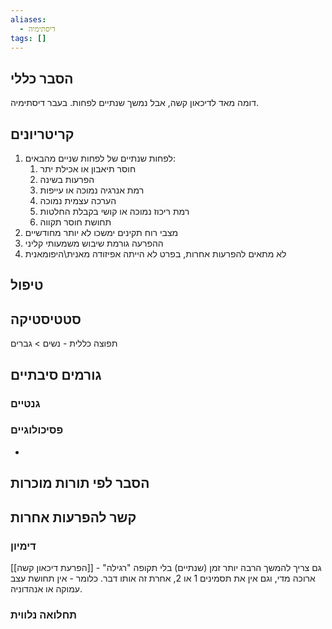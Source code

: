 ```yaml
---
aliases:
  - דיסתימיה
tags: []
---
```

## הסבר כללי 
דומה מאד לדיכאון קשה, אבל נמשך שנתיים לפחות. בעבר דיסתימיה.
## קריטריונים
1. לפחות שנתיים של לפחות שניים מהבאים:
	1. חוסר תיאבון או אכילת יתר
	2. הפרעות בשינה
	3. רמת אנרגיה נמוכה או עייפות
	4. הערכה עצמית נמוכה
	5. רמת ריכוז נמוכה או קושי בקבלת החלטות
	6. תחושת חוסר תקווה
2. מצבי רוח תקינים ימשכו לא יותר מחודשיים
3. ההפרעה גורמת שיבוש משמעותי קליני
4. לא מתאים להפרעות אחרות, בפרט לא הייתה אפיזודה מאנית\היפומאנית
## טיפול

## סטטיסטיקה
תפוצה כללית - 
נשים > גברים
## גורמים סיבתיים
### גנטיים
### פסיכולוגיים
* 
## הסבר לפי תורות מוכרות


## קשר להפרעות אחרות

### דימיון
[[הפרעת דיכאון קשה]] - גם צריך להמשך הרבה יותר זמן (שנתיים) בלי תקופה "רגילה" ארוכה מדי, וגם אין את תסמינים 1 או 2, אחרת זה אותו דבר. כלומר - אין תחושת עצב עמוקה או אנהדוניה.
### תחלואה נלווית
